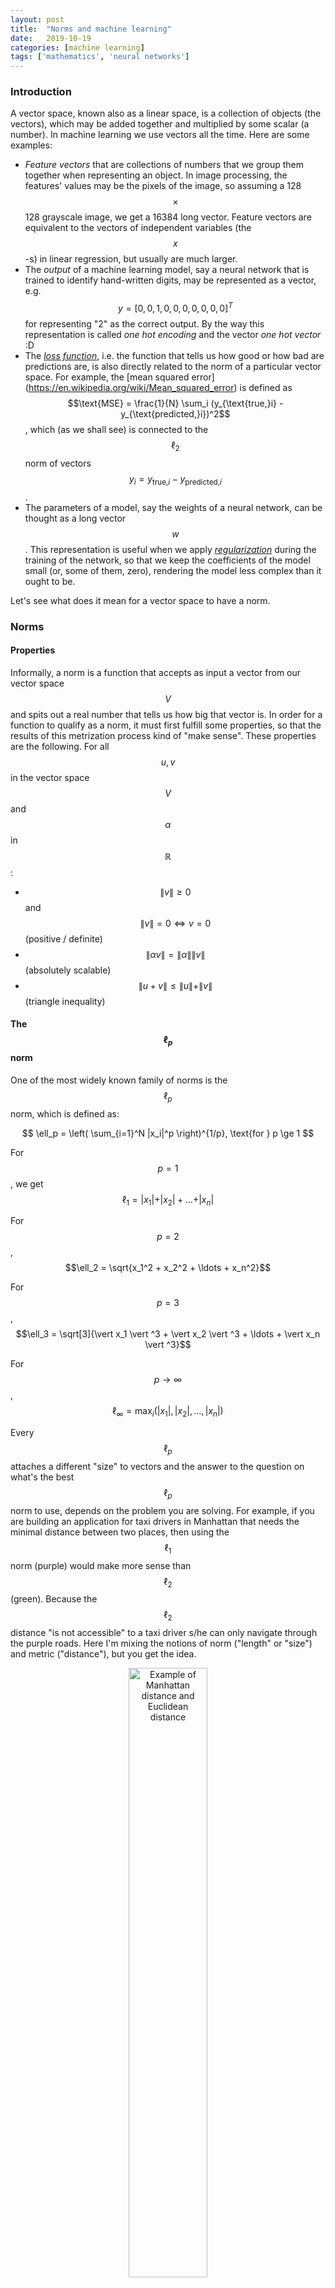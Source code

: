 ```yaml
---
layout: post
title:  "Norms and machine learning"
date:   2019-10-19
categories: [machine learning]
tags: ['mathematics', 'neural networks']
---
```


### Introduction
A vector space, known also as a linear space, is a collection of objects (the vectors), which may be added together and multiplied by some scalar (a number). In machine learning we use vectors all the time. Here are some examples:

* *Feature vectors* that are collections of numbers that we group them together when representing an object. In image processing, the features' values may be the pixels of the image, so assuming a 128 $$\times$$ 128 grayscale image, we get a 16384 long vector. Feature vectors are equivalent to the vectors of independent variables (the $$x$$-s) in linear regression, but usually are much larger.
* The *output* of a machine learning model, say a neural network that is trained to identify hand-written digits, may be represented as a vector, e.g. $$y = [0, 0, 1, 0, 0, 0, 0, 0, 0, 0]^T$$ for representing "2" as the correct output. By the way this representation is called *one hot encoding* and the vector *one hot vector* :D
* The [*loss function*](https://en.wikipedia.org/wiki/Loss_function), i.e. the function that tells us how good or how bad are predictions are, is also directly related to the norm of a particular vector space. For example, the [mean squared error] (https://en.wikipedia.org/wiki/Mean_squared_error) is defined as $$\text{MSE} = \frac{1}{N} \sum_i (y_{\text{true,}i} - y_{\text{predicted,}i})^2$$, which (as we shall see) is connected to the $$\ell_2$$ norm of vectors $$y_i = y_{\text{true,}i} - y_{\text{predicted,}i}$$.
* The parameters of a model, say the weights of a neural network, can be thought as a long vector $$w$$. This representation is useful when we apply [*regularization*](https://en.wikipedia.org/wiki/Mean_squared_error) during the training of the network, so that we keep the coefficients of the model small (or, some of them, zero), rendering the model less complex than it ought to be.

Let's see what does it mean for a vector space to have a norm.

### Norms
#### Properties
Informally, a norm is a function that accepts as input a vector from our vector space $$V$$ and spits out a real number that tells us how big that vector is. In order for a function to qualify as a norm, it must first fulfill some properties, so that the results of this metrization process kind of "make sense". These properties are the following. For all $$u, v$$ in the vector space $$V$$ and $$\alpha$$ in $$\mathbb{R}$$:

* $$\|v\| \ge 0$$ and $$\|v\| = 0 \Leftrightarrow v = 0$$ (positive / definite)
* $$\| \alpha v \| = \|\alpha\| \| v \|$$ (absolutely scalable)
* $$\|u+v\| \le \|u\|+\|v\|$$ (triangle inequality)

#### The $$\ell_p$$ norm
One of the most widely known family of norms is the $$\ell_p$$ norm, which is defined as:

$$
\ell_p = \left( \sum_{i=1}^N |x_i|^p \right)^{1/p}, \text{for } p \ge 1
$$

For $$p = 1$$, we get $$\ell_1 = \vert x_1 \vert + \vert x_2 \vert + \ldots + \vert x_n \vert$$

For $$p = 2$$, $$\ell_2 = \sqrt{x_1^2 + x_2^2 + \ldots + x_n^2}$$

For $$p = 3$$, $$\ell_3 = \sqrt[3]{\vert x_1 \vert ^3 + \vert x_2 \vert ^3 + \ldots + \vert x_n \vert ^3}$$

For $$p \to \infty$$, $$\ell_\infty = \max_i (\vert x_1 \vert, \vert x_2 \vert, \ldots, \vert x_n \vert)$$

Every $$\ell_p$$ attaches a different "size" to vectors and the answer to the question on what's the best $$\ell_p$$ norm to use, depends on the problem you are solving. For example, if you are building an application for taxi drivers in Manhattan that needs the minimal distance between two places, then using the $$\ell_1$$ norm (purple) would make more sense than $$\ell_2$$ (green). Because the $$\ell_2$$ distance "is not accessible" to a taxi driver s/he can only navigate through the purple roads. Here I'm mixing the notions of norm ("length" or "size") and metric ("distance"), but you get the idea.

<p align="center">
 <img style="width: 50%; height: 50%" src="{{ site.url }}/images/manhattan_distance.jpg" alt="Example of Manhattan distance and Euclidean distance">
</p>
Image taken from quora.com.

In the following image we can see the shape of the $$\ell_p$$ norm for various values of $$p$$. The vector space that we are operating is $$\mathbb{R}^2$$. In specific, we see the boundary of $$\ell_p = 1$$, i.e. all those vectors $$v = (x,y)$$ whose $$\ell_p$$ norm equals $$1$$.

<p align="center">
 <img style="width: 100%; height: 100%" src="{{ site.url }}/images/lp_norms_2d.png" alt="The lp norm for various values of p in two dimensions">
</p>

These are two boundaries for $$\ell_p = 1$$ and $$\ell_p = 2$$.

<p align="center">
 <img style="width: 100%; height: 100%" src="{{ site.url }}/images/lp_norms_2d_2.png" alt="The lp norm for various values of p in two dimensions">
</p>

And this is the boundary for $$\ell_p = 1$$ in $$\mathbb{R}^3$$, that is the set of all $$(x,y,z)$$ points for which the vector $$v = (x,y,z)$$ has an $$\ell_p$$ equal to 1.

<p align="center">
 <img style="width: 100%; height: 100%" src="{{ site.url }}/images/lp_norms_3d.png" alt="The lp norm for various values of p in three dimensions">
</p>

At this point the careful reader might have noticed that $$p$$ should be a real number greater than or equal to 1. So is $$\ell_{1/2}$$ a norm? The answer is no, because it violates the triangle equality. Let $$u = (x_1, y_1), v = (x_2, y_2)$$ then $$u+v=(x_1+x_2, y_1+y_2)$$.

$$
\|u+v\| \le \|u\|+\|v\| \Leftrightarrow \left(\sqrt{x_1+x_2} + \sqrt{y_1+y_2} \right)^2 \le \left(\sqrt{x_1} + \sqrt{y_1}\right)^2 + \left( \sqrt{x2} + \sqrt{y_2}\right)^2
$$

If you expand the squares and simplify the inequality, you will end up in a false statement.

### Connection with optimization

In statistical regression or machine learning, we regularly penalize either the $$\ell_1$$ norm of a solution's vector of parameter values or its $$\ell_2$$. Techniques that use the former penalty, like LASSO, encourage solutions where many of model's parameters are assigned to zero. Techniques which use an $$\ell_2$$ penalty, like ridge regression, encourage solutions where most parameter values are small (but not necessarily zero). Elastic net regularization uses a penalty term that is a combination of the $$\ell_1$$ norm and the $$\ell_2$$ norm of the parameter vector.

Suppose that we are training a neural network model to read [hand written digits](https://en.wikipedia.org/wiki/MNIST_database) and we are using a loss (or cost function) $$J$$:

$$
J = \text{MSE} = \frac{1}{N} \sum_{i=1}^N (y_i - \hat{y}_i)^2
$$

We could add $$\ell_1$$ penalty term:

$$
J = \underbrace{\frac{1}{N} \sum_{i=1}^N (y_i - \hat{y}_i)^2}_{\text{Mean Squared Error}} + \underbrace{\lambda \sum_{i=1}^N \vert w_i \vert}_{\lVert w\rVert_1 \text{ penalty}}
$$

Or we could add $$\ell_2$$ penalty term:

$$
J = \underbrace{\frac{1}{N} \sum_{i=1}^N (y_i - \hat{y}_i)^2}_{\text{Mean Squared Error}} + \underbrace{\lambda \sum_{i=1}^N {\vert w_i \vert}^2}_{\lVert w \rVert_2^2 \text{ penalty}}
$$

In elastic regularization, we use a combination of $$\ell_1$$ and $$\ell_2$$ penalty:

$$
J = \underbrace{\frac{1}{N} \sum_{i=1}^N (y_i - \hat{y}_i)^2}_{\text{Mean Squared Error}} +\underbrace{\lambda \left[\alpha \sum_{i=1}^N {\vert w_i \vert} + (1-\alpha) \sum_{i=1}^N {\vert w_i \vert}^2 \right]}_{\text{Combined } \lVert w \rVert_1 \text { and } \lVert w \rVert_2^2}
$$

#### Feature selection
Suppose that we would like to minimize $${\lVert x \rVert}_p$$ subject to the constraint $$5x + 6y = 7$$, for various values of $$p$$. We would start from the center of the axes and we would "blow up" our norm until its boundary intersected with the line $$5x + 6y = 7$$. As you can see from the following pictures, for different norms, the optimal point in $$\mathbb{R}^2$$ is different.

<p align="center">
 <img style="width: 100%; height: 100%" src="{{ site.url }}/images/lp_norms_optimization.png" alt="The lp norm for various values of p in three dimensions">
</p>

And here are the same graphs superimposed.

<p align="center">
 <img style="width: 60%; height: 60%" src="{{ site.url }}/images/lp_norms_optimization_2.png" alt="The lp norm for various values of p in three dimensions">
</p>


